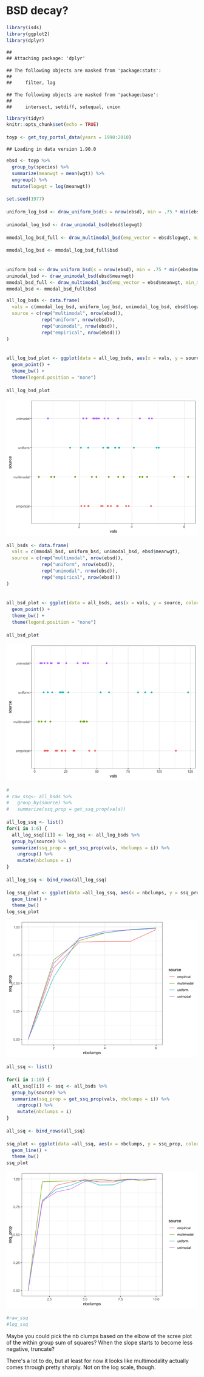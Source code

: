 BSD decay?
================

``` r
library(isds)
library(ggplot2)
library(dplyr)
```

    ## 
    ## Attaching package: 'dplyr'

    ## The following objects are masked from 'package:stats':
    ## 
    ##     filter, lag

    ## The following objects are masked from 'package:base':
    ## 
    ##     intersect, setdiff, setequal, union

``` r
library(tidyr)
knitr::opts_chunk$set(echo = TRUE)

toyp <- get_toy_portal_data(years = 1990:2010)
```

    ## Loading in data version 1.90.0

``` r
ebsd <- toyp %>%
  group_by(species) %>%
  summarize(meanwgt = mean(wgt)) %>%
  ungroup() %>%
  mutate(logwgt = log(meanwgt))

set.seed(1977)

uniform_log_bsd <- draw_uniform_bsd(s = nrow(ebsd), min = .75 * min(ebsd$logwgt), max = 1.1 *max(ebsd$logwgt))

unimodal_log_bsd <- draw_unimodal_bsd(ebsd$logwgt)

mmodal_log_bsd_full <- draw_multimodal_bsd(emp_vector = ebsd$logwgt, min_sd_coeff = 1, max_sd_coeff = 2)

mmodal_log_bsd <- mmodal_log_bsd_full$bsd


uniform_bsd <- draw_uniform_bsd(s = nrow(ebsd), min = .75 * min(ebsd$meanwgt), max = 1.1 * max(ebsd$meanwgt))
unimodal_bsd <- draw_unimodal_bsd(ebsd$meanwgt)
mmodal_bsd_full <- draw_multimodal_bsd(emp_vector = ebsd$meanwgt, min_mode_gap = 20, min_sd_coeff = 1, max_sd_coeff = 3)
mmodal_bsd <- mmodal_bsd_full$bsd
```

``` r
all_log_bsds <- data.frame(
  vals = c(mmodal_log_bsd, uniform_log_bsd, unimodal_log_bsd, ebsd$logwgt),
  source = c(rep("multimodal", nrow(ebsd)),
             rep("uniform", nrow(ebsd)), 
             rep("unimodal", nrow(ebsd)),
             rep("empirical", nrow(ebsd)))
)


all_log_bsd_plot <- ggplot(data = all_log_bsds, aes(x = vals, y = source, color = source)) +
  geom_point() +
  theme_bw() +
  theme(legend.position = "none")

all_log_bsd_plot
```

![](bsd_decay_files/figure-markdown_github/visualize-1.png)

``` r
all_bsds <- data.frame(
  vals = c(mmodal_bsd, uniform_bsd, unimodal_bsd, ebsd$meanwgt),
  source = c(rep("multimodal", nrow(ebsd)),
             rep("uniform", nrow(ebsd)), 
             rep("unimodal", nrow(ebsd)),
             rep("empirical", nrow(ebsd)))
)


all_bsd_plot <- ggplot(data = all_bsds, aes(x = vals, y = source, color = source)) +
  geom_point() +
  theme_bw() +
  theme(legend.position = "none")

all_bsd_plot
```

![](bsd_decay_files/figure-markdown_github/visualize-2.png)

``` r
# 
# raw_ssq<- all_bsds %>%
#   group_by(source) %>%
#   summarize(ssq_prop = get_ssq_prop(vals))

all_log_ssq <- list() 
for(i in 1:6) {
  all_log_ssq[[i]] <- log_ssq <- all_log_bsds %>%
  group_by(source) %>%
  summarize(ssq_prop = get_ssq_prop(vals, nbclumps = i)) %>%
    ungroup() %>%
    mutate(nbclumps = i)
}

all_log_ssq <- bind_rows(all_log_ssq)

log_ssq_plot <- ggplot(data =all_log_ssq, aes(x = nbclumps, y = ssq_prop, color = source)) + 
  geom_line() +
  theme_bw()
log_ssq_plot
```

![](bsd_decay_files/figure-markdown_github/playing%20with%20kmeans-1.png)

``` r
all_ssq <- list() 

for(i in 1:10) {
  all_ssq[[i]] <- ssq <- all_bsds %>%
  group_by(source) %>%
  summarize(ssq_prop = get_ssq_prop(vals, nbclumps = i)) %>%
    ungroup() %>%
    mutate(nbclumps = i)
}

all_ssq <- bind_rows(all_ssq)

ssq_plot <- ggplot(data =all_ssq, aes(x = nbclumps, y = ssq_prop, color = source)) + 
  geom_line() +
  theme_bw()
ssq_plot
```

![](bsd_decay_files/figure-markdown_github/playing%20with%20kmeans-2.png)

``` r
#raw_ssq
#log_ssq
```

Maybe you could pick the nb clumps based on the elbow of the scree plot of the within group sum of squares? When the slope starts to become less negative, truncate?

There's a lot to do, but at least for now it looks like multimodality actually comes through pretty sharply. Not on the log scale, though.
